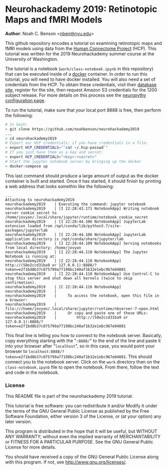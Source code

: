 # Neurohackademy 2019: Retinotopic Maps and fMRI Models

**Author**: Noah C. Benson &lt;[nben@nyu.edu](mailto:nben@nyu.edu)&gt;

This github repository encodes a tutorial on examining retinotopic maps and fMRI models using
data from the [Human Connectome Project](https://db.humanconnectome.org/) (HCP). This tutorial
was written for the 2019 Neurohackademy summer course at the University of Washington.

The tutorial is a notebook (`work/class-notebook.ipynb` in this repository) that can be executed
inside of a [docker](https://docker.com/) container. In order to run this tutorial, you will
need to have docker installed. You will also need a set of credentials from the HCP. To obtain
these credentials, visit their [database site](https://db.humanconnectome.org/), register for
the site, then request Amazon S3 credentials for the 1200 subject release. For more details on
this process see the [neuropythy configuration page](https://github.com/noahbenson/neuropythy/wiki/Configuration).

To run the tutorial, make sure that your local port 8888 is free, then perform the following:

```bash
# In bash:
> git clone https://github.com/noahbenson/neurohackademy2019
...
> cd neurohackademy2019
# Export our HCP credentials; if you have credentials in a file:
> export HCP_CREDENTIALS="`cat ~/.hcp-passwd`"
# If you just have them as a key and secret:
> export HCP_CREDENTIALS="<key>:<secret>"
# Start the jupyter notebook server by bringing up the docker
> docker-compose up
```

This last command should produce a large amount of output as the docker container is built
and started. Once it has started, it should finish by printing a web address that looks
somethin like the following:

```
...
Attaching to neurohackademy2019
neurohackademy2019    | Executing the command: jupyter notebook
neurohackademy2019    | [I 22:28:43.171 NotebookApp] Writing notebook server cookie secret to /home/jovyan/.local/share/jupyter/runtime/notebook_cookie_secret
neurohackademy2019    | [I 22:28:44.106 NotebookApp] JupyterLab extension loaded from /opt/conda/lib/python3.7/site-packages/jupyterlab
neurohackademy2019    | [I 22:28:44.106 NotebookApp] JupyterLab application directory is /opt/conda/share/jupyter/lab
neurohackademy2019    | [I 22:28:44.109 NotebookApp] Serving notebooks from local directory: /home/jovyan
neurohackademy2019    | [I 22:28:44.110 NotebookApp] The Jupyter Notebook is running at:
neurohackademy2019    | [I 22:28:44.110 NotebookApp] http://(58e2ccd31ba9 or 127.0.0.1):8888/?token=e2f1bd8b37c875799a77198bc240af1b32e1ebc967e04801
neurohackademy2019    | [I 22:28:44.110 NotebookApp] Use Control-C to stop this server and shut down all kernels (twice to skip confirmation).
neurohackademy2019    | [C 22:28:44.116 NotebookApp]
neurohackademy2019    |
neurohackademy2019    |     To access the notebook, open this file in a browser:
neurohackademy2019    |         file:///home/jovyan/.local/share/jupyter/runtime/nbserver-7-open.html
neurohackademy2019    |     Or copy and paste one of these URLs:
neurohackademy2019    |         http://(58e2ccd31ba9 or 127.0.0.1):8888/?token=e2f1bd8b37c875799a77198bc240af1b32e1ebc967e04801
```

This final line is telling you how to connect to the notebook server. Basically, copy
everything starting with the "`:8888/`" to the end of the line and paste it into your
browser after "`localhost`", so in this case, you would point your browser to
`localhost:8888/?token=e2f1bd8b37c875799a77198bc240af1b32e1ebc967e04801`. This should
connect you to the notebook server. Click on the `work` directory then on the
`class-notebook.ipynb` file to open the notebook. From there, follow the text and
code in the notebook.


### License 

This README file is part of the neurohackademy 2019 tutorial.

This tutorial is free software: you can redistribute it and/or Modify it under the terms of the
GNU General Public License as published by the Free Software Foundation, either version 3 of the
License, or (at your option) any later version.

This program is distributed in the hope that it will be useful, but WITHOUT ANY WARRANTY; without
even the implied warranty of MERCHANTABILITY or FITNESS FOR A PARTICULAR PURPOSE.  See the GNU
General Public License for more details.

You should have received a copy of the GNU General Public License along with this program.  If not,
see <http://www.gnu.org/licenses/>.

